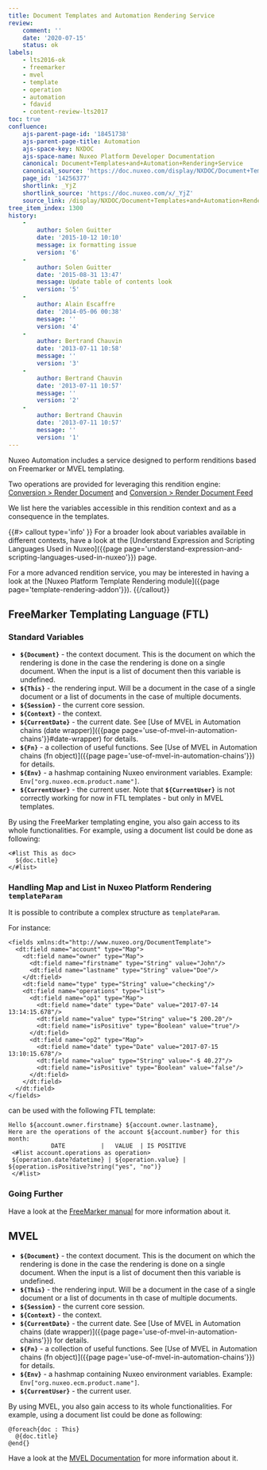 ```yaml
---
title: Document Templates and Automation Rendering Service
review:
    comment: ''
    date: '2020-07-15'
    status: ok
labels:
    - lts2016-ok
    - freemarker
    - mvel
    - template
    - operation
    - automation
    - fdavid
    - content-review-lts2017
toc: true
confluence:
    ajs-parent-page-id: '18451738'
    ajs-parent-page-title: Automation
    ajs-space-key: NXDOC
    ajs-space-name: Nuxeo Platform Developer Documentation
    canonical: Document+Templates+and+Automation+Rendering+Service
    canonical_source: 'https://doc.nuxeo.com/display/NXDOC/Document+Templates+and+Automation+Rendering+Service'
    page_id: '14256377'
    shortlink: _YjZ
    shortlink_source: 'https://doc.nuxeo.com/x/_YjZ'
    source_link: /display/NXDOC/Document+Templates+and+Automation+Rendering+Service
tree_item_index: 1300
history:
    -
        author: Solen Guitter
        date: '2015-10-12 10:10'
        message: ix formatting issue
        version: '6'
    -
        author: Solen Guitter
        date: '2015-08-31 13:47'
        message: Update table of contents look
        version: '5'
    -
        author: Alain Escaffre
        date: '2014-05-06 00:38'
        message: ''
        version: '4'
    -
        author: Bertrand Chauvin
        date: '2013-07-11 10:58'
        message: ''
        version: '3'
    -
        author: Bertrand Chauvin
        date: '2013-07-11 10:57'
        message: ''
        version: '2'
    -
        author: Bertrand Chauvin
        date: '2013-07-11 10:57'
        message: ''
        version: '1'
---
```


Nuxeo Automation includes a service designed to perform renditions based on Freemarker or MVEL templating.

Two operations are provided for leveraging this rendition engine: [Conversion > Render Document](http://explorer.nuxeo.org/nuxeo/site/distribution/latest/viewOperation/Render.Document) and [Conversion > Render Document Feed](http://explorer.nuxeo.org/nuxeo/site/distribution/latest/viewOperation/Render.DocumentFeed)

We list here the variables accessible in this rendition context and as a consequence in the templates.

{{#> callout type='info' }}
For a broader look about variables available in different contexts, have a look at the [Understand Expression and Scripting Languages Used in Nuxeo]({{page page='understand-expression-and-scripting-languages-used-in-nuxeo'}}) page.

For a more advanced rendition service, you may be interested in having a look at the [Nuxeo Platform Template Rendering module]({{page page='template-rendering-addon'}}).
{{/callout}}

## FreeMarker Templating Language (FTL)

### Standard Variables

*   **`${Document}`** - the context document. This is the document on which the rendering is done in the case the rendering is done on a single document. When the input is a list of document then this variable is undefined.
*   **`${This}`** - the rendering input. Will be a document in the case of a single document or a list of documents in the case of multiple documents.
*   **`${Session}`** - the current core session.
*   **`${Context}`** - the context.
*   **`${CurrentDate}`** - the current date. See [Use of MVEL in Automation chains (date wrapper)]({{page page='use-of-mvel-in-automation-chains'}}#date-wrapper) for details.
*   **`${Fn}`** - a collection of useful functions. See [Use of MVEL in Automation chains (fn object)]({{page page='use-of-mvel-in-automation-chains'}}) for details.
*   **`${Env}`** - a hashmap containing Nuxeo environment variables. Example: `Env["org.nuxeo.ecm.product.name"]`.
*   **`${CurrentUser}`** - the current user.
    Note that **`${CurrentUser}`** is not correctly working for now in FTL templates - but only in MVEL templates.

By using the FreeMarker templating engine, you also gain access to its whole functionalities. For example, using a document list could be done as following:

```
<#list This as doc>
  ${doc.title}
</#list>
```

### Handling Map and List in Nuxeo Platform Rendering `templateParam`

It is possible to contribute a complex structure as `templateParam`.

For instance:
```
<fields xmlns:dt="http://www.nuxeo.org/DocumentTemplate">
  <dt:field name="account" type="Map">
    <dt:field name="owner" type="Map">
      <dt:field name="firstname" type="String" value="John"/>
      <dt:field name="lastname" type="String" value="Doe"/>
    </dt:field>
    <dt:field name="type" type="String" value="checking"/>
    <dt:field name="operations" type="list">
      <dt:field name="op1" type="Map">
        <dt:field name="date" type="Date" value="2017-07-14 13:14:15.678"/>
        <dt:field name="value" type="String" value="$ 200.20"/>
        <dt:field name="isPositive" type="Boolean" value="true"/>
      </dt:field>
      <dt:field name="op2" type="Map">
        <dt:field name="date" type="Date" value="2017-07-15 13:10:15.678"/>
        <dt:field name="value" type="String" value="-$ 40.27"/>
        <dt:field name="isPositive" type="Boolean" value="false"/>
      </dt:field>
    </dt:field>
  </dt:field>
</fields>
```

can be used with the following FTL template:

```
Hello ${account.owner.firstname} ${account.owner.lastname},
Here are the operations of the account ${account.number} for this month:
            DATE          |   VALUE  | IS POSITIVE
 <#list account.operations as operation>
 ${operation.date?datetime} | ${operation.value} | ${operation.isPositive?string("yes", "no")}
 </#list>
```

### Going Further

Have a look at the [FreeMarker manual](http://freemarker.org/docs) for more information about it.

## MVEL

- **`${Document}`** - the context document. This is the document on which the rendering is done in the case the rendering is done on a single document. When the input is a list of document then this variable is undefined.
- **`${This}`** - the rendering input. Will be a document in the case of a single document or a list of documents in th case of multiple documents.
- **`${Session}`** - the current core session.
- **`${Context}`** - the context.
- **`${CurrentDate}`** - the current date. See [Use of MVEL in Automation chains (date wrapper)]({{page page='use-of-mvel-in-automation-chains'}}) for details.
- **`${Fn}`** - a collection of useful functions. See [Use of MVEL in Automation chains (fn object)]({{page page='use-of-mvel-in-automation-chains'}}) for details.
- **`${Env}`** - a hashmap containing Nuxeo environment variables. Example: `Env["org.nuxeo.ecm.product.name"]`.
- **`${CurrentUser}`** - the current user.

By using MVEL, you also gain access to its whole functionalities. For example, using a document list could be done as following:

```
@foreach{doc : This}
  @{doc.title}
@end{}
```

Have a look at the [MVEL Documentation](http://mvel.documentnode.com/#language-guide-for-2.0) for more information about it.
